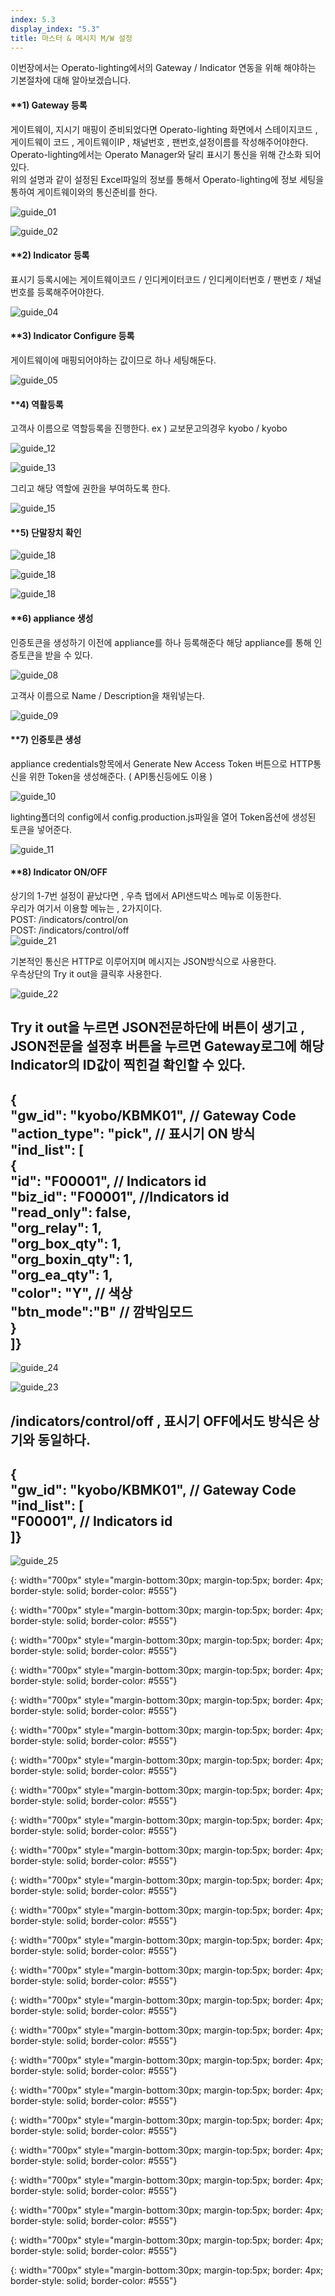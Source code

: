```yaml
---
index: 5.3
display_index: "5.3"
title: 마스터 & 메시지 M/W 설정
--- 
```


이번장에서는 Operato-lighting에서의 Gateway / Indicator 연동을 위해 해야하는 기본절차에 대해 알아보겠습니다.

#### **1) Gateway 등록  

게이트웨이, 지시기 매핑이 준비되었다면 Operato-lighting 화면에서 스테이지코드 , 게이트웨이 코드 , 게이트웨이IP , 채널번호 , 팬번호,설정이름를 작성해주어야한다.  
Operato-lighting에서는 Operato Manager와 달리 표시기 통신을 위해 간소화 되어있다.  
위의 설명과 같이 설정된 Excel파일의 정보를 통해서 Operato-lighting에 정보 세팅을 통하여 게이트웨이와의 통신준비를 한다.

![guide_01][guide_01]  

![guide_02][guide_02]  

#### **2) Indicator 등록  

표시기 등록시에는 게이트웨이코드 / 인디케이터코드 / 인디케이터번호 / 팬번호 / 채널번호를 등록해주어야한다.  

![guide_04][guide_04]

#### **3) Indicator Configure 등록  

게이트웨이에 매핑되어야하는 값이므로 하나 세팅해둔다.  

![guide_05][guide_05]

#### **4) 역활등록 

고객사 이름으로 역할등록을 진행한다.  ex ) 교보문고의경우 kyobo / kyobo

![guide_12][guide_12]  

![guide_13][guide_13]  

그리고 해당 역할에 권한을 부여하도록 한다. 

![guide_15][guide_15]  

#### **5) 단말장치 확인  

![guide_18][guide_18]  

![guide_18][guide_19]  

![guide_18][guide_20]  

#### **6) appliance 생성  
 
인증토큰을 생성하기 이전에 appliance를 하나 등록해준다 해당 appliance를 통해 인증토큰을 받을 수 있다.

![guide_08][guide_08]  

고객사 이름으로 Name / Description을 채워넣는다.

![guide_09][guide_09]  

#### **7) 인증토큰 생성  

appliance credentials항목에서 Generate New Access Token 버튼으로 HTTP통신을 위한 Token을 생성해준다. ( API통신등에도 이용 )

![guide_10][guide_10]    

lighting폴더의 config에서 config.production.js파일을 열어 Token옵션에 생성된 토큰을 넣어준다.

![guide_11][guide_11]

#### **8) Indicator ON/OFF

상기의 1-7번 설정이 끝났다면 , 우측 탭에서 API샌드박스 메뉴로 이동한다.  
우리가 여기서 이용할 메뉴는 , 2가지이다.  
POST: /indicators/control/on  
POST: /indicators/control/off  
![guide_21][guide_21]  

기본적인 통신은 HTTP로 이루어지며 메시지는 JSON방식으로 사용한다.  
우측상단의 Try it out을 클릭후 사용한다.   

![guide_22][guide_22]  

Try it out을 누르면 JSON전문하단에 버튼이 생기고 , JSON전문을 설정후 버튼을 누르면 Gateway로그에 해당 Indicator의 ID값이 찍힌걸 확인할 수 있다.  
---
{  
            "gw_id": "kyobo/KBMK01", // Gateway Code  
            "action_type": "pick", // 표시기 ON 방식  
            "ind_list": [  
            {  
            "id": "F00001", // Indicators id  
            "biz_id": "F00001", //Indicators id  
            "read_only": false,  
            "org_relay": 1,  
            "org_box_qty": 1,  
            "org_boxin_qty": 1,  
            "org_ea_qty": 1,  
            "color": "Y", // 색상  
            "btn_mode":"B" // 깜박임모드  
            }  
]}  
---
![guide_24][guide_24]  

![guide_23][guide_23]  

/indicators/control/off , 표시기 OFF에서도 방식은 상기와 동일하다.
---
{  
    "gw_id": "kyobo/KBMK01", // Gateway Code  
    "ind_list": [  
        "F00001", // Indicators id  
]}  
---

![guide_25][guide_25]  



[guide_01]: {{site.baseurl}}/assets/guide/guide_01.png
{: width="700px" style="margin-bottom:30px; margin-top:5px; border: 4px; border-style: solid; border-color: #555"}

[guide_02]: {{site.baseurl}}/assets/guide/guide_02.png
{: width="700px" style="margin-bottom:30px; margin-top:5px; border: 4px; border-style: solid; border-color: #555"}

[guide_03]: {{site.baseurl}}/assets/guide/guide_03.png
{: width="700px" style="margin-bottom:30px; margin-top:5px; border: 4px; border-style: solid; border-color: #555"}

[guide_04]: {{site.baseurl}}/assets/guide/guide_04.png
{: width="700px" style="margin-bottom:30px; margin-top:5px; border: 4px; border-style: solid; border-color: #555"}

[guide_05]: {{site.baseurl}}/assets/guide/guide_05.png
{: width="700px" style="margin-bottom:30px; margin-top:5px; border: 4px; border-style: solid; border-color: #555"}

[guide_06]: {{site.baseurl}}/assets/guide/guide_06.png
{: width="700px" style="margin-bottom:30px; margin-top:5px; border: 4px; border-style: solid; border-color: #555"}

[guide_08]: {{site.baseurl}}/assets/guide/guide_08.png
{: width="700px" style="margin-bottom:30px; margin-top:5px; border: 4px; border-style: solid; border-color: #555"}

[guide_09]: {{site.baseurl}}/assets/guide/guide_09.png
{: width="700px" style="margin-bottom:30px; margin-top:5px; border: 4px; border-style: solid; border-color: #555"}

[guide_10]: {{site.baseurl}}/assets/guide/guide_10.png
{: width="700px" style="margin-bottom:30px; margin-top:5px; border: 4px; border-style: solid; border-color: #555"}

[guide_11]: {{site.baseurl}}/assets/guide/guide_11.png
{: width="700px" style="margin-bottom:30px; margin-top:5px; border: 4px; border-style: solid; border-color: #555"}

[guide_12]: {{site.baseurl}}/assets/guide/guide_12.png
{: width="700px" style="margin-bottom:30px; margin-top:5px; border: 4px; border-style: solid; border-color: #555"}

[guide_13]: {{site.baseurl}}/assets/guide/guide_13.png
{: width="700px" style="margin-bottom:30px; margin-top:5px; border: 4px; border-style: solid; border-color: #555"}

[guide_14]: {{site.baseurl}}/assets/guide/guide_14.png
{: width="700px" style="margin-bottom:30px; margin-top:5px; border: 4px; border-style: solid; border-color: #555"}

[guide_15]: {{site.baseurl}}/assets/guide/guide_15.png
{: width="700px" style="margin-bottom:30px; margin-top:5px; border: 4px; border-style: solid; border-color: #555"}

[guide_16]: {{site.baseurl}}/assets/guide/guide_16.png
{: width="700px" style="margin-bottom:30px; margin-top:5px; border: 4px; border-style: solid; border-color: #555"}

[guide_17]: {{site.baseurl}}/assets/guide/guide_17.png
{: width="700px" style="margin-bottom:30px; margin-top:5px; border: 4px; border-style: solid; border-color: #555"}

[guide_18]: {{site.baseurl}}/assets/guide/guide_18.png
{: width="700px" style="margin-bottom:30px; margin-top:5px; border: 4px; border-style: solid; border-color: #555"}

[guide_19]: {{site.baseurl}}/assets/guide/guide_19.png
{: width="700px" style="margin-bottom:30px; margin-top:5px; border: 4px; border-style: solid; border-color: #555"}

[guide_20]: {{site.baseurl}}/assets/guide/guide_20.png
{: width="700px" style="margin-bottom:30px; margin-top:5px; border: 4px; border-style: solid; border-color: #555"}

[guide_21]: {{site.baseurl}}/assets/guide/guide_21.png
{: width="700px" style="margin-bottom:30px; margin-top:5px; border: 4px; border-style: solid; border-color: #555"}

[guide_22]: {{site.baseurl}}/assets/guide/guide_22.png
{: width="700px" style="margin-bottom:30px; margin-top:5px; border: 4px; border-style: solid; border-color: #555"}

[guide_23]: {{site.baseurl}}/assets/guide/guide_23.png
{: width="700px" style="margin-bottom:30px; margin-top:5px; border: 4px; border-style: solid; border-color: #555"}

[guide_24]: {{site.baseurl}}/assets/guide/guide_24.png
{: width="700px" style="margin-bottom:30px; margin-top:5px; border: 4px; border-style: solid; border-color: #555"}

[guide_25]: {{site.baseurl}}/assets/guide/guide_25.png
{: width="700px" style="margin-bottom:30px; margin-top:5px; border: 4px; border-style: solid; border-color: #555"}